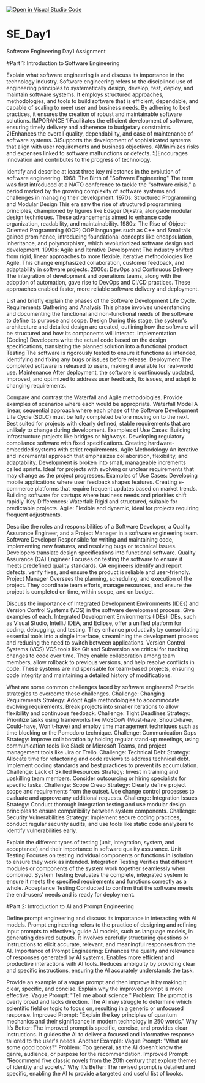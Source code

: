 [![Open in Visual Studio Code](https://classroom.github.com/assets/open-in-vscode-2e0aaae1b6195c2367325f4f02e2d04e9abb55f0b24a779b69b11b9e10269abc.svg)](https://classroom.github.com/online_ide?assignment_repo_id=18399868&assignment_repo_type=AssignmentRepo)
# SE_Day1
Software Engineering Day1 Assignment

#Part 1: Introduction to Software Engineering

Explain what software engineering is and discuss its importance in the technology industry.
Software engineering refers to the disciplined use of engineering principles to systematically design, develop, test, deploy, and maintain software systems. It employs structured approaches, methodologies, and tools to build software that is efficient, dependable, and capable of scaling to meet user and business needs. By adhering to best practices, it ensures the creation of robust and maintainable software solutions.
IMPORANCE
1)Facilitates the efficient development of software, ensuring timely delivery and adherence to budgetary constraints.
2)Enhances the overall quality, dependability, and ease of maintenance of software systems.
3)Supports the development of sophisticated systems that align with user requirements and business objectives.
4)Minimizes risks and expenses linked to software malfunctions or defects.
5)Encourages innovation and contributes to the progress of technology.

Identify and describe at least three key milestones in the evolution of software engineering.
1968: The Birth of "Software Engineering"
The term was first introduced at a NATO conference to tackle the "software crisis," a period marked by the growing complexity of software systems and challenges in managing their development.
1970s: Structured Programming and Modular Design
This era saw the rise of structured programming principles, championed by figures like Edsger Dijkstra, alongside modular design techniques. These advancements aimed to enhance code organization, readability, and maintainability.
1980s: The Rise of Object-Oriented Programming (OOP)
OOP languages such as C++ and Smalltalk gained prominence, introducing foundational concepts like encapsulation, inheritance, and polymorphism, which revolutionized software design and development.
1990s: Agile and Iterative Development
The industry shifted from rigid, linear approaches to more flexible, iterative methodologies like Agile. This change emphasized collaboration, customer feedback, and adaptability in software projects.
2000s: DevOps and Continuous Delivery
The integration of development and operations teams, along with the adoption of automation, gave rise to DevOps and CI/CD practices. These approaches enabled faster, more reliable software delivery and deployment.

List and briefly explain the phases of the Software Development Life Cycle.
Requirements Gathering and Analysis
This phase involves understanding and documenting the functional and non-functional needs of the software to define its purpose and scope.
Design
During this stage, the system's architecture and detailed design are created, outlining how the software will be structured and how its components will interact.
Implementation (Coding)
Developers write the actual code based on the design specifications, translating the planned solution into a functional product.
Testing
The software is rigorously tested to ensure it functions as intended, identifying and fixing any bugs or issues before release.
Deployment
The completed software is released to users, making it available for real-world use.
Maintenance
After deployment, the software is continuously updated, improved, and optimized to address user feedback, fix issues, and adapt to changing requirements.

Compare and contrast the Waterfall and Agile methodologies. Provide examples of scenarios where each would be appropriate.
Waterfall Model
A linear, sequential approach where each phase of the Software Development Life Cycle (SDLC) must be fully completed before moving on to the next.
Best suited for projects with clearly defined, stable requirements that are unlikely to change during development.
Examples of Use Cases:
Building infrastructure projects like bridges or highways.
Developing regulatory compliance software with fixed specifications.
Creating hardware-embedded systems with strict requirements.
Agile Methodology
An iterative and incremental approach that emphasizes collaboration, flexibility, and adaptability. Development is broken into small, manageable increments called sprints.
Ideal for projects with evolving or unclear requirements that may change as the project progresses.
Examples of Use Cases:
Developing mobile applications where user feedback shapes features.
Creating e-commerce platforms that require frequent updates based on market trends.
Building software for startups where business needs and priorities shift rapidly.
Key Differences:
Waterfall: Rigid and structured, suitable for predictable projects.
Agile: Flexible and dynamic, ideal for projects requiring frequent adjustments.

Describe the roles and responsibilities of a Software Developer, a Quality Assurance Engineer, and a Project Manager in a software engineering team.
Software Developer
Responsible for writing and maintaining code, implementing new features, and resolving bugs or technical issues. Developers translate design specifications into functional software.
Quality Assurance (QA) Engineer
Focuses on testing the software to ensure it meets predefined quality standards. QA engineers identify and report defects, verify fixes, and ensure the product is reliable and user-friendly.
Project Manager
Oversees the planning, scheduling, and execution of the project. They coordinate team efforts, manage resources, and ensure the project is completed on time, within scope, and on budget.

Discuss the importance of Integrated Development Environments (IDEs) and Version Control Systems (VCS) in the software development process. Give examples of each.
Integrated Development Environments (IDEs)
IDEs, such as Visual Studio, IntelliJ IDEA, and Eclipse, offer a unified platform for coding, debugging, and testing.
They enhance productivity by consolidating essential tools into a single interface, streamlining the development process and reducing the need to switch between applications.
Version Control Systems (VCS)
VCS tools like Git and Subversion are critical for tracking changes to code over time. They enable collaboration among team members, allow rollback to previous versions, and help resolve conflicts in code.
These systems are indispensable for team-based projects, ensuring code integrity and maintaining a detailed history of modifications.

What are some common challenges faced by software engineers? Provide strategies to overcome these challenges.
Challenge: Changing Requirements
Strategy: Adopt Agile methodologies to accommodate evolving requirements. Break projects into smaller iterations to allow flexibility and continuous feedback.
Challenge: Tight Deadlines
Strategy: Prioritize tasks using frameworks like MoSCoW (Must-have, Should-have, Could-have, Won't-have) and employ time management techniques such as time blocking or the Pomodoro technique.
Challenge: Communication Gaps
Strategy: Improve collaboration by holding regular stand-up meetings, using communication tools like Slack or Microsoft Teams, and project management tools like Jira or Trello.
Challenge: Technical Debt
Strategy: Allocate time for refactoring and code reviews to address technical debt. Implement coding standards and best practices to prevent its accumulation.
Challenge: Lack of Skilled Resources
Strategy: Invest in training and upskilling team members. Consider outsourcing or hiring specialists for specific tasks.
Challenge: Scope Creep
Strategy: Clearly define project scope and requirements from the outset. Use change control processes to evaluate and approve any additional requests.
Challenge: Integration Issues
Strategy: Conduct thorough integration testing and use modular design principles to ensure compatibility between system components.
Challenge: Security Vulnerabilities
Strategy: Implement secure coding practices, conduct regular security audits, and use tools like static code analyzers to identify vulnerabilities early.

Explain the different types of testing (unit, integration, system, and acceptance) and their importance in software quality assurance.
Unit Testing
Focuses on testing individual components or functions in isolation to ensure they work as intended.
Integration Testing
Verifies that different modules or components of the system work together seamlessly when combined.
System Testing
Evaluates the complete, integrated system to ensure it meets the specified requirements and functions correctly as a whole.
Acceptance Testing
Conducted to confirm that the software meets the end-users' needs and is ready for deployment.

#Part 2: Introduction to AI and Prompt Engineering

Define prompt engineering and discuss its importance in interacting with AI models.
Prompt engineering refers to the practice of designing and refining input prompts to effectively guide AI models, such as language models, in generating desired outputs. It involves carefully structuring questions or instructions to elicit accurate, relevant, and meaningful responses from the AI.
Importance of Prompt Engineering:
Enhances the quality and relevance of responses generated by AI systems.
Enables more efficient and productive interactions with AI tools.
Reduces ambiguity by providing clear and specific instructions, ensuring the AI accurately understands the task.

Provide an example of a vague prompt and then improve it by making it clear, specific, and concise. Explain why the improved prompt is more effective.
Vague Prompt:
"Tell me about science."
Problem: The prompt is overly broad and lacks direction. The AI may struggle to determine which scientific field or topic to focus on, resulting in a generic or unfocused response.
Improved Prompt:
"Explain the key principles of quantum mechanics and their significance in modern technology in 250 words."
Why It’s Better: The improved prompt is specific, concise, and provides clear instructions. It guides the AI to deliver a focused and informative response tailored to the user's needs.
Another Example:
Vague Prompt: "What are some good books?"
Problem: Too general, as the AI doesn’t know the genre, audience, or purpose for the recommendation.
Improved Prompt: "Recommend five classic novels from the 20th century that explore themes of identity and society."
Why It’s Better: The revised prompt is detailed and specific, enabling the AI to provide a targeted and useful list of books.
